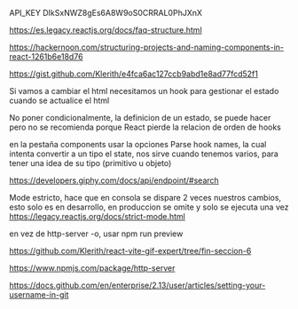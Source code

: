 API_KEY
DIkSxNWZ8gEs6A8W9oS0CRRAL0PhJXnX


https://es.legacy.reactjs.org/docs/faq-structure.html

https://hackernoon.com/structuring-projects-and-naming-components-in-react-1261b6e18d76

https://gist.github.com/Klerith/e4fca6ac127ccb9abd1e8ad77fcd52f1


Si vamos a cambiar el html necesitamos un hook para gestionar el estado cuando se actualice el html

No poner condicionalmente, la definicion de un estado, se puede hacer pero no se recomienda porque React pierde la relacion de orden de hooks

en la pestaña components usar la opciones Parse hook names, la cual intenta convertir a un tipo el state, nos sirve cuando tenemos varios, para tener una idea de su tipo (primitivo u objeto)

https://developers.giphy.com/docs/api/endpoint/#search

Mode estricto, hace que en consola se dispare 2 veces nuestros cambios, esto solo es en desarrollo, en produccion se omite y solo se ejecuta una vez
https://legacy.reactjs.org/docs/strict-mode.html


en vez de http-server -o, usar npm run preview

https://github.com/Klerith/react-vite-gif-expert/tree/fin-seccion-6


https://www.npmjs.com/package/http-server

https://docs.github.com/en/enterprise/2.13/user/articles/setting-your-username-in-git




